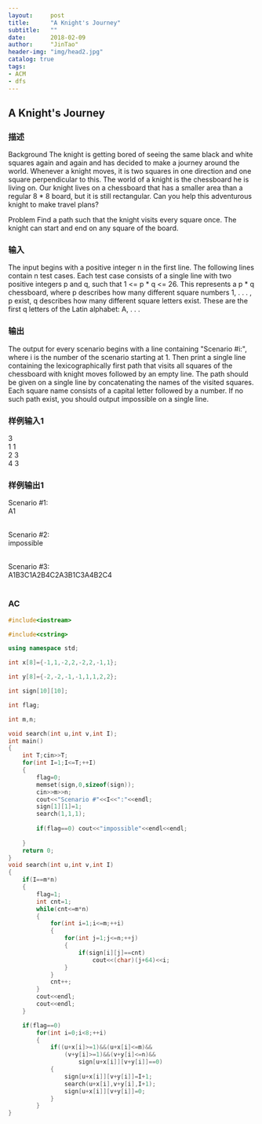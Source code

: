 ```yaml
---
layout:     post
title:      "A Knight's Journey"
subtitle:   ""
date:       2018-02-09
author:     "JinTao"
header-img: "img/head2.jpg"
catalog: true
tags:
- ACM
- dfs
---
```


## A Knight's Journey

### 描述
Background 
The knight is getting bored of seeing the same black and white squares again and again and has decided to make a journey 
around the world. Whenever a knight moves, it is two squares in one direction and one square perpendicular to this. The world of a knight is the chessboard he is living on. Our knight lives on a chessboard that has a smaller area than a regular 8 * 8 board, but it is still rectangular. Can you help this adventurous knight to make travel plans? 

Problem 
Find a path such that the knight visits every square once. The knight can start and end on any square of the board.
### 输入
The input begins with a positive integer n in the first line. The following lines contain n test cases. Each test case consists of
a single line with two positive integers p and q, such that 1 <= p * q <= 26. This represents a p * q chessboard, where p describes 
how many different square numbers 1, . . . , p exist, q describes how many different square letters exist. These are the first q 
letters of the Latin alphabet: A, . . .
### 输出
The output for every scenario begins with a line containing "Scenario #i:", where i is the number of the scenario starting at 1. Then print a single line containing the lexicographically first path that visits all squares of the chessboard with knight moves followed by an empty line. The path should be given on a single line by concatenating the names of the visited squares. Each square name consists of a capital letter followed by a number. 
If no such path exist, you should output impossible on a single line.
### 样例输入1 
3<br>
1 1<br>
2 3<br>
4 3

### 样例输出1 
Scenario #1:<br>
A1<br><br>

Scenario #2:<br>
impossible<br><br>

Scenario #3:<br>
A1B3C1A2B4C2A3B1C3A4B2C4<br><br>

### AC
```cpp
#include<iostream>

#include<cstring>

using namespace std;

int x[8]={-1,1,-2,2,-2,2,-1,1};

int y[8]={-2,-2,-1,-1,1,1,2,2};

int sign[10][10];

int flag;

int m,n;

void search(int u,int v,int I);
int main()
{
	int T;cin>>T;
	for(int I=1;I<=T;++I)
	{
		flag=0;
		memset(sign,0,sizeof(sign));
		cin>>m>>n;
		cout<<"Scenario #"<<I<<":"<<endl;
		sign[1][1]=1;
		search(1,1,1);
		
		if(flag==0)	cout<<"impossible"<<endl<<endl;
		
	}
	return 0;
}
void search(int u,int v,int I)
{
	if(I==m*n)
	{
		flag=1;
		int cnt=1;
		while(cnt<=m*n)
		{
			for(int i=1;i<=m;++i)
			{
				for(int j=1;j<=n;++j)
				{
					if(sign[i][j]==cnt)
						cout<<(char)(j+64)<<i;
				}
			}
			cnt++;
		}
		cout<<endl;
		cout<<endl;
	}

	if(flag==0)
		for(int i=0;i<8;++i)
		{
			if((u+x[i]>=1)&&(u+x[i]<=m)&&
				(v+y[i]>=1)&&(v+y[i]<=n)&&
					sign[u+x[i]][v+y[i]]==0)	
			{
				sign[u+x[i]][v+y[i]]=I+1;
				search(u+x[i],v+y[i],I+1);
				sign[u+x[i]][v+y[i]]=0;
			}
		}	
} 




```
